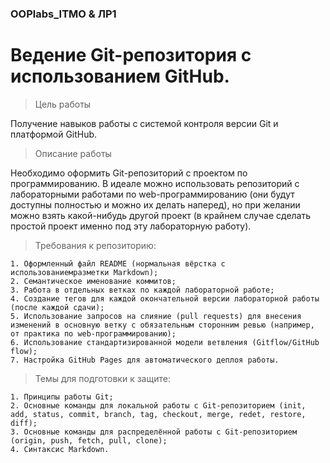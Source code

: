 ### OOPlabs_ITMO & ЛР1 ###
# Ведение Git-репозитория с использованием GitHub.

> Цель работы
  
  
Получение навыков работы с системой контроля версии Git и платформой GitHub.

> Описание работы
  
  
Необходимо оформить Git-репозиторий с проектом по программированию. 
В идеале можно использовать репозиторий с лабораторными работами по web-программированию 
(они будут доступны полностью и можно их делать наперед), но при желании можно взять 
какой-нибудь другой проект (в крайнем случае сделать простой проект именно под эту 
лабораторную работу).

>Требования к репозиторию:
  
  
	1. Оформленный файл README (нормальная вёрстка с использованиемразметки Markdown);
	2. Семантическое именование коммитов;
	3. Работа в отдельных ветках по каждой лабораторной работе;
	4. Создание тегов для каждой окончательной версии лабораторной работы (после каждой сдачи);
	5. Использование запросов на слияние (pull requests) для внесения изменений в основную ветку с обязательным сторонним ревью (например, от практика по web-программированию);
	6. Использование стандартизированной модели ветвления (Gitflow/GitHub flow);
	7. Настройка GitHub Pages для автоматического деплоя работы.

>Темы для подготовки к защите:  
  
  
	1. Принципы работы Git;
	2. Основные команды для локальной работы с Git-репозиторием (init, add, status, commit, branch, tag, checkout, merge, redet, restore, diff);
	3. Основные команды для распределённой работы с Git-репозиторием (origin, push, fetch, pull, clone);
	4. Синтаксис Markdown.
